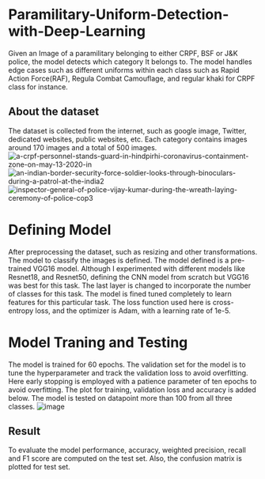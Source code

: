 # Paramilitary-Uniform-Detection-with-Deep-Learning
Given an Image of a paramilitary belonging to either CRPF, BSF or J&amp;K police, the model detects which category It belongs to.
The model handles edge cases such as different uniforms within each class such as Rapid Action Force(RAF), Regula Combat Camouflage, and regular khaki for CRPF class for instance.

## About the dataset
The dataset is collected from the internet, such as google image, Twitter, dedicated websites, public websites, etc. Each category contains images around 170 images and a total of 500 images. 
![a-crpf-personnel-stands-guard-in-hindpirhi-coronavirus-containment-zone-on-may-13-2020-in](https://github.com/tjorgais/Paramilitary-Uniform-Detection-with-Deep-Learning/assets/42938890/281cf9b1-ae36-4863-9a20-e15358920ffb)
![an-indian-border-security-force-soldier-looks-through-binoculars-during-a-patrol-at-the-india2](https://github.com/tjorgais/Paramilitary-Uniform-Detection-with-Deep-Learning/assets/42938890/36c4b604-4db8-42db-8fb5-d07b65069383)
![inspector-general-of-police-vijay-kumar-during-the-wreath-laying-ceremony-of-police-cop3](https://github.com/tjorgais/Paramilitary-Uniform-Detection-with-Deep-Learning/assets/42938890/02457ed7-89d3-47cf-80a0-ea97128a2190)


# Defining Model
After preprocessing the dataset, such as resizing and other transformations. The model to classify the images is defined.
The model defined is a pre-trained VGG16 model. Although I experimented with different models like Resnet18, and Resnet50, defining the CNN model from scratch but VGG16 was best for this task. The last layer is changed to incorporate the number of classes for this task. The model is fined tuned completely to learn features for this particular task. The loss function used here is cross-entropy loss, and the optimizer is Adam, with a learning rate of 1e-5.

# Model Traning and Testing
The model is trained for 60 epochs. The validation set for the model is to tune the hyperparameter and track the validation loss to avoid overfitting. Here early stopping is employed with a patience parameter of ten epochs to avoid overfitting. The plot for training, validation loss and accuracy is added below. The model is tested on datapoint more than 100 from all three classes. 
![image](https://github.com/tjorgais/Paramilitary-Uniform-Detection-with-Deep-Learning/assets/42938890/3e3f1f7b-6194-4cc7-b23c-b077ff3c3bcf)



## Result
To evaluate the model performance, accuracy, weighted precision, recall and F1 score are computed on the test set. Also, the confusion matrix is plotted for test set.

